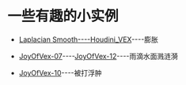 # 一些有趣的小实例

* [Laplacian Smooth----Houdini_VEX](https://blog.csdn.net/u012871784/article/details/87854636)----膨胀

* [JoyOfVex-07](https://www.bilibili.com/read/cv765129)----[JoyOfVex-12](https://www.bilibili.com/read/cv770742)----雨滴水面溅涟漪

* [JoyOfVex-10](https://www.bilibili.com/read/cv766219)----被打浮肿

